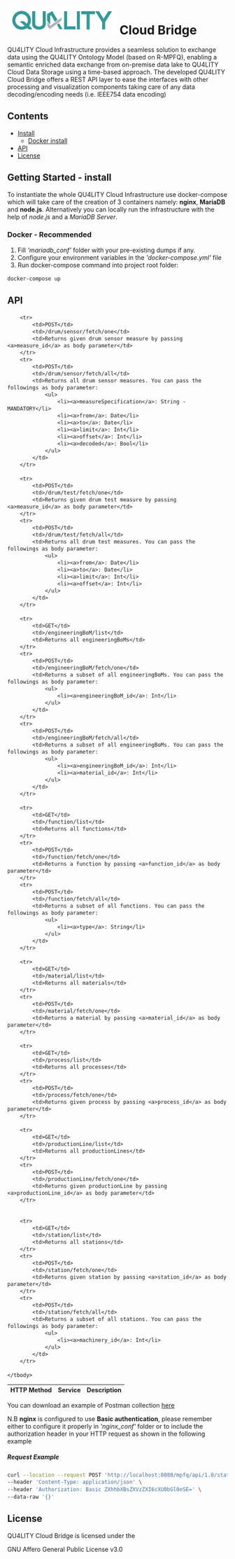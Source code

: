 # ![QU4LITY](docs/images/QU4LITY.png) Cloud Bridge
QU4LITY Cloud Infrastructure provides a seamless solution to exchange data using the QU4LITY Ontology Model (based on R-MPFQ), enabling a semantic enriched data exchange from on-premise data lake to QU4LITY Cloud Data Storage using a time-based approach. The developed QU4LITY Cloud Bridge offers a REST API layer to ease the interfaces with other processing and visualization components taking care of any data decoding/encoding needs (i.e. IEEE754 data encoding)

## Contents

-   [Install](#install)
    -   [Docker install](#docker---recommended)
-   [API](#api)
-   [License](#license)

## Getting Started - install

To instantiate the whole QU4LITY Cloud Infrastructure use docker-compose which will take care of the creation of 3 containers namely: **nginx**, **MariaDB** and **node.js**. Alternatively you can locally run the infrastructure with the help of _node.js_ and a _MariaDB Server_.

### Docker - Recommended

1. Fill _'mariadb_conf'_ folder with your pre-existing dumps if any.
2. Configure your environment variables in the _'docker-compose.yml'_ file
3. Run docker-compose command into project root folder:
```sh
docker-compose up
```

## API

<table role="table">
    <thead>
        <tr align="center">
            <th>HTTP Method</th>
            <th>Service</th>
            <th>Description</th>
        </tr>
    </thead>
    <tbody>

        <tr>
            <td>POST</td>
            <td>/drum/sensor/fetch/one</td>
            <td>Returns given drum sensor measure by passing <a>measure_id</a> as body parameter</td>
        </tr>
        <tr>
            <td>POST</td>
            <td>/drum/sensor/fetch/all</td>
            <td>Returns all drum sensor measures. You can pass the followings as body parameter:
                <ul>
                    <li><a>measureSpecification</a>: String - MANDATORY</li>
                    <li><a>from</a>: Date</li>
                    <li><a>to</a>: Date</li>
                    <li><a>limit</a>: Int</li>
                    <li><a>offset</a>: Int</li>
                    <li><a>decoded</a>: Bool</li>
                </ul>
            </td>
        </tr>

        <tr>
            <td>POST</td>
            <td>/drum/test/fetch/one</td>
            <td>Returns given drum test measure by passing <a>measure_id</a> as body parameter</td>
        </tr>
        <tr>
            <td>POST</td>
            <td>/drum/test/fetch/all</td>
            <td>Returns all drum test measures. You can pass the followings as body parameter:
                <ul>
                    <li><a>from</a>: Date</li>
                    <li><a>to</a>: Date</li>
                    <li><a>limit</a>: Int</li>
                    <li><a>offset</a>: Int</li>
                </ul>
            </td>
        </tr>

        <tr>
            <td>GET</td>
            <td>/engineeringBoM/list</td>
            <td>Returns all engineeringBoMs</td>
        </tr>
        <tr>
            <td>POST</td>
            <td>/engineeringBoM/fetch/one</td>
            <td>Returns a subset of all engineeringBoMs. You can pass the followings as body parameter:
                <ul>
                    <li><a>engineeringBoM_id</a>: Int</li>
                </ul>
            </td>
        </tr>
        <tr>
            <td>POST</td>
            <td>/engineeringBoM/fetch/all</td>
            <td>Returns a subset of all engineeringBoMs. You can pass the followings as body parameter:
                <ul>
                    <li><a>engineeringBoM_id</a>: Int</li>
                    <li><a>material_id</a>: Int</li>
                </ul>
            </td>
        </tr>

        <tr>
            <td>GET</td>
            <td>/function/list</td>
            <td>Returns all functions</td>
        </tr>
        <tr>
            <td>POST</td>
            <td>/function/fetch/one</td>
            <td>Returns a function by passing <a>function_id</a> as body parameter</td>
        </tr>
        <tr>
            <td>POST</td>
            <td>/function/fetch/all</td>
            <td>Returns a subset of all functions. You can pass the followings as body parameter:
                <ul>
                    <li><a>type</a>: String</li>
                </ul>
            </td>
        </tr>

        <tr>
            <td>GET</td>
            <td>/material/list</td>
            <td>Returns all materials</td>
        </tr>
        <tr>
            <td>POST</td>
            <td>/material/fetch/one</td>
            <td>Returns a material by passing <a>material_id</a> as body parameter</td>
        </tr>

        <tr>
            <td>GET</td>
            <td>/process/list</td>
            <td>Returns all processes</td>
        </tr>
        <tr>
            <td>POST</td>
            <td>/process/fetch/one</td>
            <td>Returns given process by passing <a>process_id</a> as body parameter</td>
        </tr>

        <tr>
            <td>GET</td>
            <td>/productionLine/list</td>
            <td>Returns all productionLines</td>
        </tr>
        <tr>
            <td>POST</td>
            <td>/productionLine/fetch/one</td>
            <td>Returns given productionLine by passing <a>productionLine_id</a> as body parameter</td>
        </tr>


        <tr>
            <td>GET</td>
            <td>/station/list</td>
            <td>Returns all stations</td>
        </tr>
        <tr>
            <td>POST</td>
            <td>/station/fetch/one</td>
            <td>Returns given station by passing <a>station_id</a> as body parameter</td>
        </tr>
        <tr>
            <td>POST</td>
            <td>/station/fetch/all</td>
            <td>Returns a subset of all stations. You can pass the followings as body parameter:
                <ul>
                    <li><a>machinery_id</a>: Int</li>
                </ul>
            </td>
        </tr>

    </tbody>
</table>

You can download an example of Postman collection [here](docs/postman_collection.json)


N.B **nginx** is configured to use **Basic authentication**, please remember either to configure it properly in _'nginx_conf'_ folder or to include the authorization header in your HTTP request as shown in the following example

##### Request Example

```sh
curl --location --request POST 'http://localhost:8080/mpfq/api/1.0/station/fetch/all' \
--header 'Content-Type: application/json' \
--header 'Authorization: Basic ZXhhbXBsZXVzZXI6cXU0bGl0eSE=' \
--data-raw '{}'
```
## License
QU4LITY Cloud Bridge is licensed under the

GNU Affero General Public License v3.0
